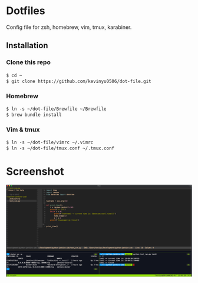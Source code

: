 # Dotfiles

Config file for zsh, homebrew, vim, tmux, karabiner.

## Installation

### Clone this repo
```
$ cd ~
$ git clone https://github.com/kevinyu0506/dot-file.git
```

### Homebrew
```
$ ln -s ~/dot-file/Brewfile ~/Brewfile
$ brew bundle install
```

### Vim & tmux
```
$ ln -s ~/dot-file/vimrc ~/.vimrc
$ ln -s ~/dot-file/tmux.conf ~/.tmux.conf
```

# Screenshot

![screenshot](https://github.com/kevinyu0506/dot-file/blob/master/img/screenshot.png?raw=true)

